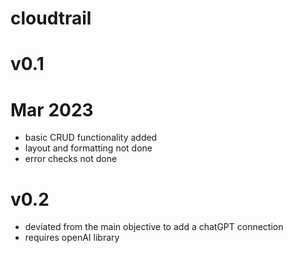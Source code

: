 # cloudtrail

# v0.1
# Mar 2023
- basic CRUD functionality added
- layout and formatting not done
- error checks not done

# v0.2

- deviated from the main objective to add a chatGPT connection
- requires openAI library